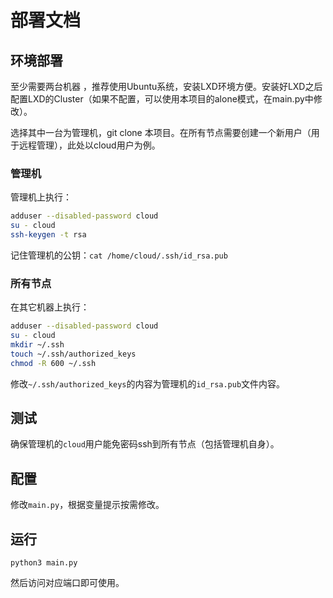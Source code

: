 # 部署文档

## 环境部署

至少需要两台机器 ，推荐使用Ubuntu系统，安装LXD环境方便。安装好LXD之后配置LXD的Cluster（如果不配置，可以使用本项目的alone模式，在main.py中修改）。

选择其中一台为管理机，git clone 本项目。在所有节点需要创建一个新用户（用于远程管理），此处以cloud用户为例。

### 管理机

管理机上执行：

```bash
adduser --disabled-password cloud
su - cloud
ssh-keygen -t rsa
```

记住管理机的公钥：`cat /home/cloud/.ssh/id_rsa.pub`

### 所有节点

在其它机器上执行：

```bash
adduser --disabled-password cloud
su - cloud
mkdir ~/.ssh
touch ~/.ssh/authorized_keys
chmod -R 600 ~/.ssh
```

修改`~/.ssh/authorized_keys`的内容为管理机的`id_rsa.pub`文件内容。

## 测试

确保管理机的`cloud`用户能免密码ssh到所有节点（包括管理机自身）。

## 配置

修改`main.py`，根据变量提示按需修改。

## 运行

`python3 main.py`

然后访问对应端口即可使用。